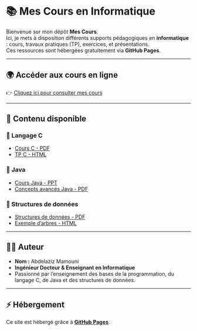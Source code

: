 # 📚 Mes Cours en Informatique

Bienvenue sur mon dépôt **Mes Cours**.  
Ici, je mets à disposition différents supports pédagogiques en **informatique** : cours, travaux pratiques (TP), exercices, et présentations.  
Ces ressources sont hébergées gratuitement via **GitHub Pages**.  

---

## 🌍 Accéder aux cours en ligne
👉 [Cliquez ici pour consulter mes cours](https://mamouniabdelaziz.github.io/mes-cours)

---

## 📂 Contenu disponible

### 🔹 Langage C
- [Cours C - PDF](https://mamouniabdelaziz.github.io/mes-cours/cours_C.pdf)  
- [TP C - HTML](https://mamouniabdelaziz.github.io/mes-cours/tp_C.html)  

### 🔹 Java
- [Cours Java - PPT](https://mamouniabdelaziz.github.io/mes-cours/cours_Java.pptx)  
- [Concepts avancés Java - PDF](https://mamouniabdelaziz.github.io/mes-cours/cours_Avances_Java.pdf)  

### 🔹 Structures de données
- [Structures de données - PDF](https://mamouniabdelaziz.github.io/mes-cours/structures.pdf)  
- [Exemple d’arbres - HTML](https://mamouniabdelaziz.github.io/mes-cours/arbres.html)  

---

## 👨‍🏫 Auteur
- **Nom :** Abdelaziz Mamouni  
- **Ingénieur Docteur & Enseignant en Informatique**  
- Passionné par l’enseignement des bases de la programmation, du langage C, de Java et des structures de données.  

---

## ⚡ Hébergement
Ce site est hébergé grâce à **[GitHub Pages](https://pages.github.com/)**.
